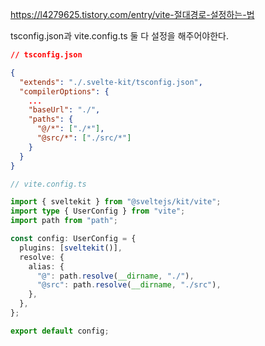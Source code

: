 https://l4279625.tistory.com/entry/vite-절대경로-설정하는-법

tsconfig.json과 vite.config.ts 둘 다 설정을 해주어야한다.

```json
// tsconfig.json

{
  "extends": "./.svelte-kit/tsconfig.json",
  "compilerOptions": {
    ...
    "baseUrl": "./",
    "paths": {
      "@/*": ["./*"],
      "@src/*": ["./src/*"]
    }
  }
}
```

```ts
// vite.config.ts

import { sveltekit } from "@sveltejs/kit/vite";
import type { UserConfig } from "vite";
import path from "path";

const config: UserConfig = {
  plugins: [sveltekit()],
  resolve: {
    alias: {
      "@": path.resolve(__dirname, "./"),
      "@src": path.resolve(__dirname, "./src"),
    },
  },
};

export default config;
```
